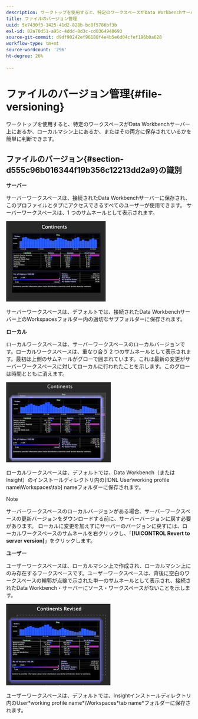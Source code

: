 ```yaml
---
description: ワークトップを使用すると、特定のワークスペースがData Workbenchサーバー上にあるか、ローカルマシン上にあるか、またはその両方に保存されているかを簡単に判断できます。
title: ファイルのバージョン管理
uuid: 5e7430f3-1425-41d2-828b-bc8f5786bf3b
exl-id: 82a70d51-a95c-4ddd-8d3c-cd0364940693
source-git-commit: d9df90242ef96188f4e4b5e6d04cfef196b0a628
workflow-type: tm+mt
source-wordcount: '296'
ht-degree: 26%

---
```


# ファイルのバージョン管理{#file-versioning}

ワークトップを使用すると、特定のワークスペースがData Workbenchサーバー上にあるか、ローカルマシン上にあるか、またはその両方に保存されているかを簡単に判断できます。

## ファイルのバージョン{#section-d555c96b016344f19b356c12213dd2a9}の識別

**サーバー**

サーバーワークスペースは、接続されたData Workbenchサーバーに保存され、このプロファイルとタブにアクセスできるすべてのユーザーが使用できます。 サーバーワークスペースは、1 つのサムネールとして表示されます。

![](assets/wsp_thumb_server.png)

サーバーワークスペースは、デフォルトでは、接続されたData Workbenchサーバー上のWorkspacesフォルダー内の適切なサブフォルダーに保存されます。

**ローカル**

ローカルワークスペースは、サーバーワークスペースのローカルバージョンです。ローカルワークスペースは、重なり合う 2 つのサムネールとして表示されます。最初は上側のサムネールがグローで囲まれています。これは最新の変更がサーバーワークスペースに対してローカルに行われたことを示します。このグローは時間とともに消えます。

![](assets/wsp_thumb_local.png)

ローカルワークスペースは、デフォルトでは、Data Workbench（またはInsight）のインストールディレクトリ内の[!DNL User\working profile name\Workspaces\tab] nameフォルダーに保存されます。

>[!NOTE]
>
>サーバーワークスペースのローカルバージョンがある場合、サーバーワークスペースの更新バージョンをダウンロードする前に、サーバーバージョンに戻す必要があります。 ローカルに変更を加えずにサーバーのバージョンに戻すには、ローカルワークスペースのサムネールを右クリックし、「**[!UICONTROL Revert to server version]**」をクリックします。

**ユーザー**

ユーザーワークスペースは、ローカルマシン上で作成され、ローカルマシン上にのみ存在するワークスペースです。ユーザーワークスペースは、背後に空白のワークスペースの輪郭が点線で示された単一のサムネールとして表示され、接続されたData Workbench・サーバーにソース・ワークスペースがないことを示します。

![](assets/wsp_thumb_user.png)

ユーザーワークスペースは、デフォルトでは、Insightインストールディレクトリ内のUser\*working profile name*\Workspaces\*tab name*フォルダーに保存されます。
